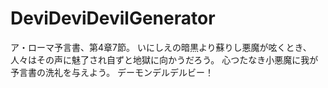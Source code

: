 # DeviDeviDevilGenerator

ア・ローマ予言書、第4章7節。
いにしえの暗黒より蘇りし悪魔が呟くとき、人々はその声に魅了され自ずと地獄に向かうだろう。
心つたなき小悪魔に我が予言書の洗礼を与えよう。
デーモンデルデルビー！